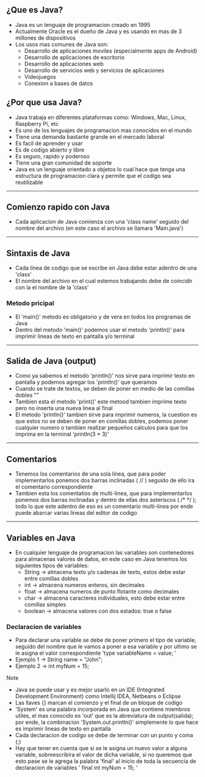 ## ¿Que es Java?
- Java es un lenguaje de programacion creado en 1995
- Actualmente Oracle es el dueño de Java y es usando en mas de 3 millones de dispositivos
- Los usos mas comunes de Java son:
  - Desarrollo de aplicaciones moviles (especialmente apps de Android)
  - Desarrollo de aplicaciones de escritorio
  - Desarrollo de aplicaciones web
  - Desarrollo de servicios web y servicios de aplicaciones
  - Videojuegos
  - Conexion a bases de datos

## ¿Por que usa Java?
- Java trabaja en diferentes plataformas como: Windows, Mac, Linux, Raspberry Pi, etc
- Es uno de los lenguajes de programacion mas conocidos en el mundo
- Tiene una demanda bastante grande en el mercado laboral
- Es facil de aprender y usar
- Es de codigo abierto y libre
- Es seguro, rapido y poderoso
- Tiene una gran comunidad de soporte
- Java es un lenguaje orientado a objetos lo cual hace que tenga una estructura de programacion clara y permite que el codigo sea reutilizable

---

## Comienzo rapido con Java
- Cada aplicacion de Java comienza con una 'class name' seguido del nombre del archivo (en este caso el archivo se llamara 'Main.java')

---

## Sintaxis de Java
- Cada linea de codigo que se escribe en Java debe estar adentro de una 'class'
- El nombre del archivo en el cual estemos trabajando debe de coincidir con la el nombre de la 'class'

### Metodo pricipal
- El 'main()' metodo es obligatorio y de vera en todos los programas de Java
- Dentro del metodo 'main()' podemos usar el metodo 'println()' para imprimir lineas de texto en pantalla y/o terminal 

---

## Salida de Java (output)
- Como ya sabemos el metodo 'println()' nos sirve para imprimir texto en pantalla y podemos agregar los 'println()' que queramos
- Cuando se trate de textos, se deben de poner en medio de las comillas dobles ""
- Tambien esta el metodo 'print()' este metood tambien imprime texto pero no inserta una nueva linea al final
- El metodo 'println()' tambien sirve para imprimir numeros, la cuestion es que estos no se deben de poner en comillas dobles, podemos poner cualquier numero o tambien realizar pequeños calculos para que los imprima en la terminal 'println(3 * 3)'

---

## Comentarios
- Tenemos los comentarios de una sola linea, que para poder implementarlos ponemos dos barras inclinadas ( // ) seguido de ello ira el comentario correspondiente
- Tambien esta los comentatios de multi-linea, que para implementarlos ponemos dos barras inclinadas y dentro de ellas dos asteriscos ( /* */ ); todo lo que este adentro de eso es un comentario multi-linea por ende puede abarcar varias lineas del editor de codigo

---

## Variables en Java
- En cualquier lenguaje de programacion las variables son contenedores para almacenas valores de datos, en este caso en Java tenemos los siguientes tipos de variables:
  - String -> almacena texto y/o cadenas de texto, estos debe estar entre comillas dobles
  - int -> almacena numeros enteros, sin decimales
  - float -> almacena numeros de punto flotante como decimales
  - char -> almacena caracteres individuales, esto debe estar entre comillas simples
  - boolean -> almacena valores con dos estados: true o false 

### Declaracion de variables
- Para declarar una variable se debe de poner primero el tipo de variable, seguido del nombre que le vamos a poner a esa variable y por ultimo se le asigna el valor correspondiente 'type variableName = value; '
 - Ejemplo 1 -> String name = "John";
 - Ejemplo 2 -> int myNum = 15;

> [!NOTE]
> - Java se puede usar y es mejor usarlo en un IDE (Integrated Development Environment) como Intellij IDEA, Netbeans o Eclipse
> - Las llaves {} marcan el comienzo y el final de un bloque de codigo
> - 'System' es una palabra incorporada en Java que contiene miembros utiles, el mas conocido es 'out' que es la abreviatura de output(salida); por ende, la combinacion 'System.out.println()' simplemente lo que hace es imprimir lineas de texto en pantalla
> - Cada declaracion de codigo se debe de terminar con un punto y coma (;)
> - Hay que tener en cuenta que si se le asigna un nuevo valor a alguna variable, sobreescribira el valor de dicha variable, si no queremos que esto pase se le agrega la palabra 'final' al inicio de toda la secuencia de declaracion de variables ' final int myNum = 15; '